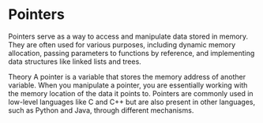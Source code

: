 # Pointers
Pointers serve as a way to access and manipulate data stored in memory. They are often used for various purposes, including dynamic memory allocation, passing parameters to functions by reference, and implementing data structures like linked lists and trees.

Theory
A pointer is a variable that stores the memory address of another variable. When you manipulate a pointer, you are essentially working with the memory location of the data it points to. Pointers are commonly used in low-level languages like C and C++ but are also present in other languages, such as Python and Java, through different mechanisms.

